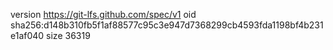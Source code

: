 version https://git-lfs.github.com/spec/v1
oid sha256:d148b310fb5f1af88577c95c3e947d7368299cb4593fda1198bf4b231e1af040
size 36319
